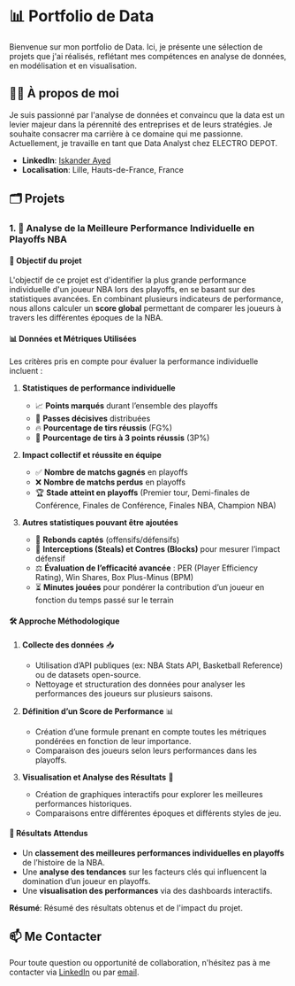 # 📊 Portfolio de Data

Bienvenue sur mon portfolio de Data. Ici, je présente une sélection de projets que j'ai réalisés, reflétant mes compétences en analyse de données, en modélisation et en visualisation.

## 🧑‍💼 À propos de moi

Je suis passionné par l'analyse de données et convaincu que la data est un levier majeur dans la pérennité des entreprises et de leurs stratégies. Je souhaite consacrer ma carrière à ce domaine qui me passionne. Actuellement, je travaille en tant que Data Analyst chez ELECTRO DEPOT.

- **LinkedIn**: [Iskander Ayed](https://www.linkedin.com/in/iskanderayed/)
- **Localisation**: Lille, Hauts-de-France, France

## 🗂️ Projets

### 1. 🏀 Analyse de la Meilleure Performance Individuelle en Playoffs NBA

#### 📌 Objectif du projet
L'objectif de ce projet est d'identifier la plus grande performance individuelle d'un joueur NBA lors des playoffs, en se basant sur des statistiques avancées. En combinant plusieurs indicateurs de performance, nous allons calculer un **score global** permettant de comparer les joueurs à travers les différentes époques de la NBA.

#### 📊 Données et Métriques Utilisées
Les critères pris en compte pour évaluer la performance individuelle incluent :

1. **Statistiques de performance individuelle**
   - 📈 **Points marqués** durant l’ensemble des playoffs
   - 🎯 **Passes décisives** distribuées
   - 🔥 **Pourcentage de tirs réussis** (FG%)
   - 🎯 **Pourcentage de tirs à 3 points réussis** (3P%)

2. **Impact collectif et réussite en équipe**
   - ✅ **Nombre de matchs gagnés** en playoffs
   - ❌ **Nombre de matchs perdus** en playoffs
   - 🏆 **Stade atteint en playoffs** (Premier tour, Demi-finales de Conférence, Finales de Conférence, Finales NBA, Champion NBA)

3. **Autres statistiques pouvant être ajoutées**
   - 🏀 **Rebonds captés** (offensifs/défensifs)
   - 🛑 **Interceptions (Steals) et Contres (Blocks)** pour mesurer l’impact défensif
   - ⚖️ **Évaluation de l’efficacité avancée** : PER (Player Efficiency Rating), Win Shares, Box Plus-Minus (BPM)
   - ⏳ **Minutes jouées** pour pondérer la contribution d’un joueur en fonction du temps passé sur le terrain

#### 🛠️ Approche Méthodologique
1. **Collecte des données** 📥
   - Utilisation d’API publiques (ex: NBA Stats API, Basketball Reference) ou de datasets open-source.
   - Nettoyage et structuration des données pour analyser les performances des joueurs sur plusieurs saisons.

2. **Définition d’un Score de Performance** 📊
   - Création d’une formule prenant en compte toutes les métriques pondérées en fonction de leur importance.
   - Comparaison des joueurs selon leurs performances dans les playoffs.

3. **Visualisation et Analyse des Résultats** 🎯
   - Création de graphiques interactifs pour explorer les meilleures performances historiques.
   - Comparaisons entre différentes époques et différents styles de jeu.

#### 🚀 Résultats Attendus
- Un **classement des meilleures performances individuelles en playoffs** de l’histoire de la NBA.
- Une **analyse des tendances** sur les facteurs clés qui influencent la domination d’un joueur en playoffs.
- Une **visualisation des performances** via des dashboards interactifs.

**Résumé**: Résumé des résultats obtenus et de l'impact du projet.

## 📫 Me Contacter

Pour toute question ou opportunité de collaboration, n'hésitez pas à me contacter via [LinkedIn](https://www.linkedin.com/in/iskanderayed/) ou par [email](mailto:iayed1999@gmail.com).
